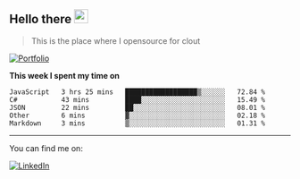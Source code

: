 <h2>Hello there <img src="https://camo.githubusercontent.com/2019d90b5d6b109833b6e130852e36fce013bb14/68747470733a2f2f63756c746f667468657061727479706172726f742e636f6d2f706172726f74732f68642f6c6170746f705f706172726f742e676966" width="25px"></h2>

>This is the place where I opensource for clout

[![Portfolio](https://img.shields.io/badge/web-portfolio-black)](https://izqalan.github.io/?utm_source=github&utm_medium=social&utm_campaign=portfolio)

**This week I spent my time on**
<!--START_SECTION:waka-->
```text
JavaScript   3 hrs 25 mins   ██████████████████▒░░░░░░   72.84 % 
C#           43 mins         ████░░░░░░░░░░░░░░░░░░░░░   15.49 % 
JSON         22 mins         ██░░░░░░░░░░░░░░░░░░░░░░░   08.01 % 
Other        6 mins          ▓░░░░░░░░░░░░░░░░░░░░░░░░   02.18 % 
Markdown     3 mins          ▒░░░░░░░░░░░░░░░░░░░░░░░░   01.31 % 
```
<!--END_SECTION:waka-->
___

You can find me on:

[![LinkedIn](https://img.omvr.io/linkedin.svg)](https://www.linkedin.com/in/izqalan/)
